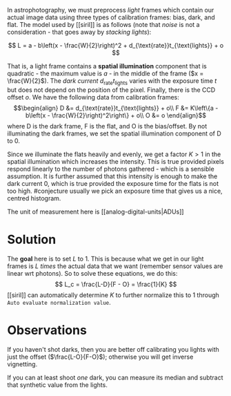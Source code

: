In astrophotography, we must preprocess *light* frames which contain our actual image data using three types of calibration frames: bias, dark, and flat. The model used by [[siril]] is as follows (note that *noise* is not a consideration - that goes away by *stacking lights*):

$$
	L = a - b\left(x - \frac{W}{2}\right)^2 + d_{\text{rate}}t_{\text{lights}} + o
$$

That is, a light frame contains a **spatial illumination** component that is quadratic - the maximum value is $a$ - in the middle of the frame ($x = \frac{W}{2}$). The *dark current* $d_{\text{rate}}t_{\text{lights}}$ varies with the exposure time $t$ but does not depend on the position of the pixel. Finally, there is the CCD offset $o$. We have the following data from calibration frames:
$$\begin{align}
	D &= d_{\text{rate}}t_{\text{lights}} + o\\
	F &= K\left\{a - b\left(x - \frac{W}{2}\right)^2\right\} + o\\
	O &= o
\end{align}$$
where D is the dark frame, F is the flat, and O is the bias/offset. By not illuminating the dark frames, we set the spatial illumination component of D to 0.

Since we illuminate the flats heavily and evenly, we get a factor $K>1$ in the spatial illumination which increases the intensity. This is true provided pixels respond linearly to the number of photons gathered - which is a sensible assumption. It is further assumed that this intensity is enough to make the dark current 0, which is true provided the exposure time for the flats is not too high. #conjecture usually we pick an exposure time that gives us a nice, centred histogram.

The unit of measurement here is [[analog-digital-units|ADUs]]

# Solution
The **goal** here is to set $L$ to 1. This is because what we get in our light frames is $L$ *times* the actual data that we want (remember sensor values are linear wrt photons). So to solve these equations, we do this:
$$
	L_c = \frac{L-D}{F - O} = \frac{1}{K}
$$
[[siril]] can automatically determine $K$ to further normalize this to 1 through `Auto evaluate normalization value`.

# Observations
If you haven't shot darks, then you are better off calibrating you lights with just the offset ($\frac{L-O}{F-O}$); otherwise you will get inverse vignetting.

If you can at least shoot *one* dark, you can measure its median and subtract that synthetic value from the lights.